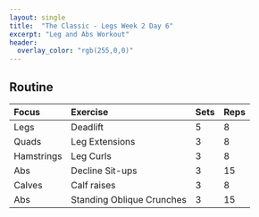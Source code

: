 ```yaml
---
layout: single
title:  "The Classic - Legs Week 2 Day 6"
excerpt: "Leg and Abs Workout"
header:
  overlay_color: "rgb(255,0,0)"
---
```


## Routine

| Focus | Exercise | Sets | Reps |
|:-|:-|:-|:-|
|Legs|Deadlift|5|8|
|Quads|Leg Extensions|3|8|
|Hamstrings|Leg Curls|3|8|
|Abs|Decline Sit-ups|3|15|
|Calves|Calf raises|3|8|
|Abs|Standing Oblique Crunches|3|15|
